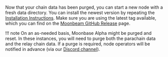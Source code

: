 Now that your chain data has been purged, you can start a new node with a fresh data directory. You can install the newest version by repeating the [Installation Instructions](#installation-instructions). Make sure you are using the latest tag available, which you can find on the [Moonbeam GitHub Release](https://github.com/PureStake/moonbeam/releases/) page.

!!! note
    On an as-needed basis, Moonbase Alpha might be purged and reset. In these instances, you will need to purge both the parachain data and the relay chain data. If a purge is required, node operators will be notified in advance (via our [Discord channel](https://discord.gg/PfpUATX)).
